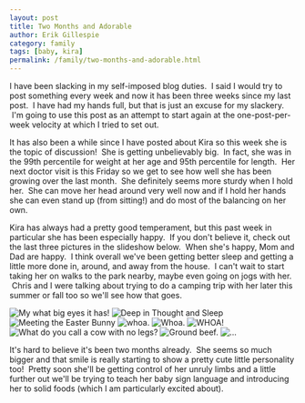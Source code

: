 ```yaml
---
layout: post
title: Two Months and Adorable
author: Erik Gillespie
category: family
tags: [baby, kira]
permalink: /family/two-months-and-adorable.html
---
```


I have been slacking in my self-imposed blog duties.  I said I would try to post something every week and now it has been three weeks since my last post.  I have had my hands full, but that is just an excuse for my slackery.  I'm going to use this post as an attempt to start again at the one-post-per-week velocity at which I tried to set out.

It has also been a while since I have posted about Kira so this week she is the topic of discussion!  She is getting unbelievably big.  In fact, she was in the 99th percentile for weight at her age and 95th percentile for length.  Her next doctor visit is this Friday so we get to see how well she has been growing over the last month.  She definitely seems more sturdy when I hold her.  She can move her head around very well now and if I hold her hands she can even stand up (from sitting!) and do most of the balancing on her own.

Kira has always had a pretty good temperament, but this past week in particular she has been especially happy.  If you don't believe it, check out the last three pictures in the slideshow below.  When she's happy, Mom and Dad are happy.  I think overall we've been getting better sleep and getting a little more done in, around, and away from the house.  I can't wait to start taking her on walks to the park nearby, maybe even going on jogs with her.  Chris and I were talking about trying to do a camping trip with her later this summer or fall too so we'll see how that goes.

<div class="gala">
  <img src="/img/bigeyedunicorndragonbeanie.jpg" alt="My what big eyes it has!"/>
  <img src="/img/deepinthoughtandsleep.jpg" alt="Deep in Thought and Sleep"/>
  <img src="/img/easterbunny.jpg" alt="Meeting the Easter Bunny"/>
  <img src="/img/whoa3.jpg" alt="whoa."/>
  <img src="/img/whoa2.jpg" alt="Whoa."/>
  <img src="/img/whoa1.jpg" alt="WHOA!"/>
  <img src="/img/happy1.jpg" alt="What do you call a cow with no legs?"/>
  <img src="/img/happy2.jpg" alt="Ground beef."/>
  <img src="/img/happy3.jpg" alt="..."/>
</div>

It's hard to believe it's been two months already.  She seems so much bigger and that smile is really starting to show a pretty cute little personality too!  Pretty soon she'll be getting control of her unruly limbs and a little further out we'll be trying to teach her baby sign language and introducing her to solid foods (which I am particularly excited about).
